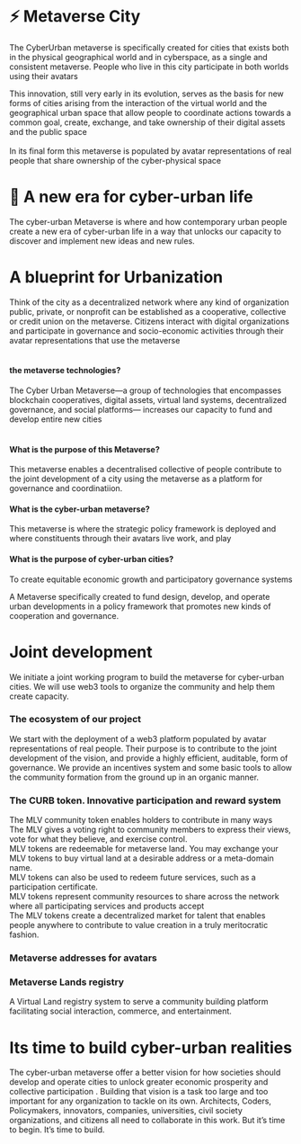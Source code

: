 # ⚡️ Metaverse City
The CyberUrban metaverse is specifically created for cities that exists both in the physical geographical world and in cyberspace, as a single and consistent metaverse. People who live in this city participate in both worlds using their avatars<br>

This innovation, still very early in its evolution, serves as the basis for new forms of cities arising from the interaction of the virtual world and the geographical urban space that allow people to coordinate actions towards a common goal, create, exchange, and take ownership of their digital assets and the public space<br><br>
In its final form this metaverse is populated by avatar representations of real people that share ownership of the cyber-physical space<br>

# 💎 A new era for cyber-urban life
The cyber-urban Metaverse is where and how contemporary urban people create a new era of cyber-urban life in a way that unlocks our capacity to discover and implement new ideas and new rules.<br>

# A blueprint for Urbanization
Think of the city as a decentralized network where any kind of organization public, private, or nonprofit can be established as a cooperative, collective or credit union on the metaverse. Citizens interact with digital organizations and participate in governance and socio-economic activities through their avatar representations that use the metaverse<br><br> 




####  the metaverse technologies?
The Cyber Urban Metaverse—a group of technologies that encompasses blockchain cooperatives, digital assets, virtual land systems, decentralized governance, and social platforms— increases our capacity to fund and develop entire new cities<br><br>




#### What is the purpose of this Metaverse?
This metaverse enables a decentralised collective of people contribute to the joint development of a city using the metaverse as a platform for governance and coordinatiion. 


#### What is the cyber-urban metaverse?
This metaverse is where the strategic policy framework is deployed and where constituents through their avatars live work, and play
#### What is the purpose of cyber-urban cities?
To create equitable economic growth and participatory governance systems


A Metaverse specifically created to fund design, develop, and operate urban developments in a policy framework that promotes new kinds of cooperation
and governance.

# Joint development
We initiate a joint working program to build the metaverse for cyber-urban cities. We will use web3 tools to organize the community and help them create capacity.

### The ecosystem of our project
We start with the deployment of a web3 platform populated by avatar representations of real people. Their purpose is to contribute to the joint development of the vision, and provide a highly efficient, auditable, form of governance. 
We provide an incentives system and some basic tools to allow the community formation from the ground up in an organic manner.

### The CURB token. Innovative participation and reward system
The MLV community token enables holders to contribute in many ways<br>
The MLV gives a voting right to community members to express their views, vote for what they believe, and exercise control.<br> 
MLV tokens are redeemable for metaverse land. You may exchange your MLV tokens to buy virtual land at a desirable address or a meta-domain name.<br>
MLV tokens can also be used to redeem future services, such as a participation certificate.<br>
MLV tokens represent community resources to share across the network where all participating services and products accept<br>
The MLV tokens create a decentralized market for talent that enables people anywhere to contribute to value creation in a truly meritocratic fashion.<br>
### Metaverse addresses for avatars

### Metaverse Lands registry 
A Virtual Land registry system to serve a community building platform facilitating social interaction, commerce, and entertainment.

# Its time to build cyber-urban realities  
The cyber-urban metaverse offer a better vision for how societies should develop and operate cities to unlock greater economic prosperity and collective participation . Building that vision is a task too large and too important for any organization to tackle on its own. Architects, Coders, Policymakers, innovators, companies, universities, civil society organizations, and citizens all need to collaborate in this work. 
But it’s time to begin. It’s time to build.

